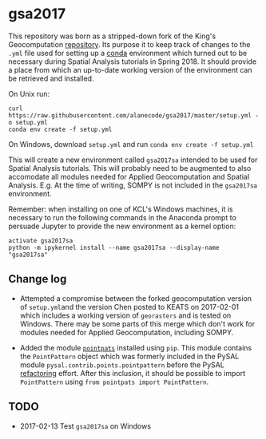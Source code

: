 # gsa2017

This repository was born as a stripped-down fork of the King's Geocomputation [repository](https://github.com/kingsgeocomp/geocomputation). Its purpose it to keep track of changes to the `.yml` file used for setting up a [conda](https://conda.io/docs/) environment which turned out to be necessary during Spatial Analysis tutorials in Spring 2018. It should provide a place from which an up-to-date working version of the environment can be retrieved and installed.

On Unix run:

```
curl https://raw.githubusercontent.com/alanecode/gsa2017/master/setup.yml -o setup.yml
conda env create -f setup.yml
```

On Windows, download `setup.yml` and run `conda env create -f setup.yml`

This will create a new environment called `gsa2017sa` intended to be used for Spatial Analysis tutorials. This will probably need to be augmented to also accomodate all modules needed for Applied Geocomputation and Spatial Analysis. E.g. At the time of writing, SOMPY is not included in the `gsa2017sa` environment. 

Remember: when installing on one of KCL's Windows machines, it is necessary to run the following commands in the Anaconda prompt to persuade Jupyter to provide the new environment as a kernel option:

```
activate gsa2017sa
python -m ipykernel install --name gsa2017sa --display-name "gsa2017sa"
```

## Change log
- Attempted a compromise between the forked geocomputation version of `setup.yml`and the version Chen posted to KEATS on 2017-02-01 which includes a working version of `georasters` and is tested on Windows. There may be some parts of this merge which don't work for modules needed for Applied Geocomputation, including SOMPY.

- Added the module [`pointpats`](https://github.com/pysal/pointpats) installed using `pip`. This module contains the `PointPattern` object which was formerly included in the PySAL module `pysal.contrib.points.pointpattern` before the PySAL [refactoring](https://github.com/pysal/pysal/wiki/PEP-13:-Refactor-PySAL-Using-Submodules) effort. After this inclusion, it should be possible to import `PointPattern` using `from pointpats import PointPattern`.

## TODO
- 2017-02-13 Test `gsa2017sa` on Windows


